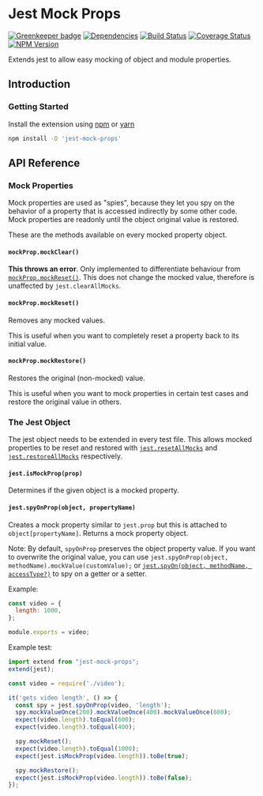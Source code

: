 # Jest Mock Props

[![Greenkeeper badge](https://badges.greenkeeper.io/iamogbz/jest-mock-props.svg)](https://greenkeeper.io/)
[![Dependencies](https://david-dm.org/iamogbz/jest-mock-props.svg)](https://github.com/iamogbz/jest-mock-props)
[![Build Status](https://travis-ci.org/iamogbz/jest-mock-props.svg?branch=master)](https://travis-ci.org/iamogbz/jest-mock-props)
[![Coverage Status](https://coveralls.io/repos/github/iamogbz/jest-mock-props/badge.svg?branch=master&cache=0)](https://coveralls.io/github/iamogbz/jest-mock-props?branch=master)
[![NPM Version](https://img.shields.io/npm/v/jest-mock-props.svg)](https://www.npmjs.com/package/jest-mock-props)

Extends jest to allow easy mocking of object and module properties.

## Introduction

### Getting Started

Install the extension using [npm](https://docs.npmjs.com/cli/install.html) or [yarn](https://yarnpkg.com/en/docs/usage)

```sh
npm install -D 'jest-mock-props'
```

## API Reference

### Mock Properties

Mock properties are used as "spies", because they let you spy on the behavior of a property that is accessed indirectly by some other code. Mock properties are readonly until the object original value is restored.

These are the methods available on every mocked property object.

#### `mockProp.mockClear()`

**This throws an error**. Only implemented to differentiate behaviour from [`mockProp.mockReset()`](](#mockpropmockreset)). This does not change the mocked value, therefore is unaffected by `jest.clearAllMocks`.

#### `mockProp.mockReset()`

Removes any mocked values.

This is useful when you want to completely reset a property back to its initial value.

#### `mockProp.mockRestore()`

Restores the original (non-mocked) value.

This is useful when you want to mock properties in certain test cases and restore the original value in others.

### The Jest Object

The jest object needs to be extended in every test file. This allows mocked properties to be reset and restored with [`jest.resetAllMocks`](https://jestjs.io/docs/en/jest-object#jestresetallmocks) and [`jest.restoreAllMocks`](https://jestjs.io/docs/en/jest-object#jestrestoreallmocks) respectively.

#### `jest.isMockProp(prop)`

Determines if the given object is a mocked property.

#### `jest.spyOnProp(object, propertyName)`

Creates a mock property similar to `jest.prop` but this is attached to `object[propertyName]`. Returns a mock property object.

Note: By default, `spyOnProp` preserves the object property value. If you want to overwrite the original value, you can use `jest.spyOnProp(object, methodName).mockValue(customValue);` or [`jest.spyOn(object, methodName, accessType?)`](https://jestjs.io/docs/en/jest-object#jestspyonobject-methodname-accesstype) to spy on a getter or a setter.

Example:

```js
const video = {
  length: 1000,
};

module.exports = video;
```

Example test:

```js
import extend from "jest-mock-props";
extend(jest);

const video = require('./video');

it('gets video length', () => {
  const spy = jest.spyOnProp(video, 'length');
  spy.mockValueOnce(200).mockValueOnce(400).mockValueOnce(600);
  expect(video.length).toEqual(600);
  expect(video.length).toEqual(400);

  spy.mockReset();
  expect(video.length).toEqual(1000);
  expect(jest.isMockProp(video.length)).toBe(true);

  spy.mockRestore();
  expect(jest.isMockProp(video.length)).toBe(false);
});
```
